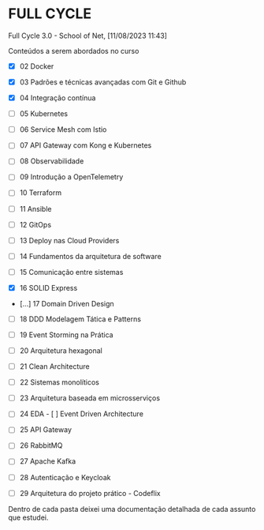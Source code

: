 # FULL CYCLE
Full Cycle 3.0 - School of Net, [11/08/2023 11:43]

Conteúdos a serem abordados no curso

- [x] 02 Docker 

- [x] 03 Padrões e técnicas avançadas com Git e Github 

- [x] 04 Integração contínua 

- [ ] 05 Kubernetes 

- [ ] 06 Service Mesh com Istio 

- [ ] 07 API Gateway com Kong e Kubernetes 

- [ ] 08 Observabilidade 

- [ ] 09 Introdução a OpenTelemetry 

- [ ] 10 Terraform 

- [ ] 11 Ansible 

- [ ] 12 GitOps 

- [ ] 13 Deploy nas Cloud Providers 

- [ ] 14 Fundamentos da arquitetura de software 

- [ ] 15 Comunicação entre sistemas 

- [x] 16 SOLID Express 

- [...] 17 Domain Driven Design 

- [ ] 18 DDD Modelagem Tática e Patterns 

- [ ] 19 Event Storming na Prática 

- [ ] 20 Arquitetura hexagonal 

- [ ] 21 Clean Architecture 

- [ ] 22 Sistemas monolíticos 

- [ ] 23 Arquitetura baseada em microsserviços 

- [ ] 24 EDA - [ ] Event Driven Architecture 

- [ ] 25 API Gateway 

- [ ] 26 RabbitMQ 

- [ ] 27 Apache Kafka 

- [ ] 28 Autenticação e Keycloak 

- [ ] 29 Arquitetura do projeto prático - Codeflix 

Dentro de cada pasta deixei uma documentação detalhada de cada assunto que estudei.